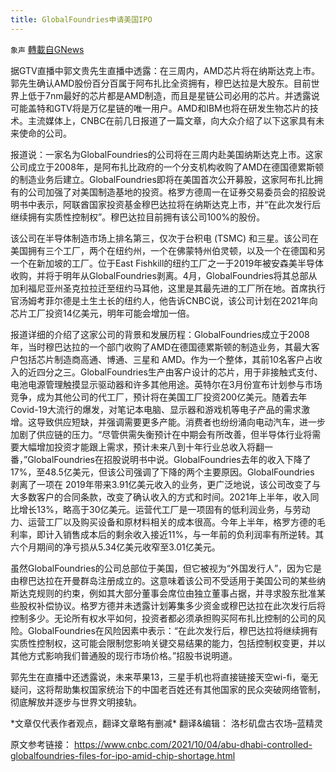 ```yaml
---
title: GlobalFoundries申请美国IPO
---
```

`象声` [轉載自GNews](https://gnews.org/zh-hans/1580069/)

据GTV直播中郭文贵先生直播中透露：在三周内，AMD芯片将在纳斯达克上市。郭先生确认AMD股份百分百属于阿布扎比全资拥有，穆巴达拉是大股东。目前世界上低于7nm最好的芯片都是AMD制造，而且是星链公司必用的芯片。并透露说可能盖特和GTV将是万亿星链的唯一用户。AMD和IBM也将在研发生物芯片的技术。主流媒体上，CNBC在前几日报道了一篇文章，向大众介绍了以下这家具有未来使命的公司。

报道说：一家名为GlobalFoundries的公司将在三周内赴美国纳斯达克上市。这家公司成立于2008年，是阿布扎比政府的一个分支机构收购了AMD在德国德累斯顿的制造业务后建立。GlobalFoundries即将在美国首次公开募股，这家阿布扎比拥有的公司加强了对美国制造基地的投资。格罗方德周一在证券交易委员会的招股说明书中表示，阿联酋国家投资基金穆巴达拉将在纳斯达克上市，并“在此次发行后继续拥有实质性控制权”。穆巴达拉目前拥有该公司100%的股份。

该公司在半导体制造市场上排名第三，仅次于台积电 (TSMC) 和三星。该公司在美国拥有三个工厂，两个在纽约州，一个在佛蒙特州伯灵顿，以及一个在德国和另一个在新加坡的工厂。位于East Fishkill的纽约工厂之一于2019年被安森美半导体收购，并将于明年从GlobalFoundries剥离。4月，GlobalFoundries将其总部从加利福尼亚州圣克拉拉迁至纽约马耳他，这里是其最先进的工厂所在地。首席执行官汤姆考菲尔德是土生土长的纽约人，他告诉CNBC说，该公司计划在2021年向芯片工厂投资14亿美元，明年可能会增加一倍。

报道详细的介绍了这家公司的背景和发展历程：GlobalFoundries成立于2008年，当时穆巴达拉的一个部门收购了AMD在德国德累斯顿的制造业务，其最大客户包括芯片制造商高通、博通、三星和 AMD。作为一个整体，其前10名客户占收入的近四分之三。GlobalFoundries生产由客户设计的芯片，用于非接触式支付、电池电源管理触摸显示驱动器和许多其他用途。英特尔在3月份宣布计划参与市场竞争，成为其他公司的代工厂，预计将在美国工厂投资200亿美元。随着去年Covid-19大流行的爆发，对笔记本电脑、显示器和游戏机等电子产品的需求激增。这导致供应短缺，并强调需要更多产能。消费者也纷纷涌向电动汽车，进一步加剧了供应链的压力。“尽管供需失衡预计在中期会有所改善，但半导体行业将需要大幅增加投资才能跟上需求，预计未来八到十年行业总收入将翻一番，”GlobalFoundries在招股说明书中说。GlobalFoundries去年的收入下降了17%，至48.5亿美元，但该公司强调了下降的两个主要原因。GlobalFoundries 剥离了一项在 2019年带来3.91亿美元收入的业务，更广泛地说，该公司改变了与大多数客户的合同条款，改变了确认收入的方式和时间。2021年上半年，收入同比增长13%，略高于30亿美元。运营代工厂是一项固有的低利润业务，与劳动力、运营工厂以及购买设备和原材料相关的成本很高。今年上半年，格罗方德的毛利率，即计入销售成本后的剩余收入接近11%，与一年前的负利润率有所逆转。其六个月期间的净亏损从5.34亿美元收窄至3.01亿美元。

虽然GlobalFoundries的公司总部位于美国，但它被视为“外国发行人”，因为它是由穆巴达拉在开曼群岛注册成立的。这意味着该公司不受适用于美国公司的某些纳斯达克规则的约束，例如其大部分董事会席位由独立董事占据，并寻求股东批准某些股权补偿协议。格罗方德并未透露计划筹集多少资金或穆巴达拉在此次发行后将控制多少。无论所有权水平如何，投资者都必须承担购买阿布扎比控制的公司的风险。GlobalFoundries在风险因素中表示：“在此次发行后，穆巴达拉将继续拥有实质性控制权，这可能会限制您影响关键交易结果的能力，包括控制权变更，并以其他方式影响我们普通股的现行市场价格。”招股书说明道。

郭先生在直播中还透露说，未来苹果13，三星手机也将直接链接天空wi-fi，毫无疑问，这将帮助集权国家统治下的中国老百姓还有其他国家的民众突破网络管制，彻底解放并逐步与世界文明接轨。

\*文章仅代表作者观点，翻译文章略有删减\*
 翻译&编辑： 洛杉矶盘古农场–蓝精灵

原文参考链接：
 https://www.cnbc.com/2021/10/04/abu-dhabi-controlled-globalfoundries-files-for-ipo-amid-chip-shortage.html
